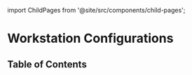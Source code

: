 import ChildPages from '@site/src/components/child-pages';

# Workstation Configurations

## Table of Contents

<ChildPages depth={2} />
